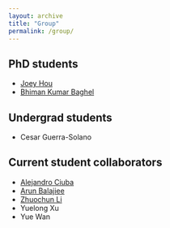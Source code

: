 ```yaml
---
layout: archive
title: "Group"
permalink: /group/
---
```


## PhD students
- [Joey Hou](https://joeyhou.github.io/)
- [Bhiman Kumar Baghel](https://bhimanbaghel.github.io/)

## Undergrad students
- Cesar Guerra-Solano

## Current student collaborators
- [Alejandro Ciuba](https://alejandrociuba.github.io/)
- [Arun Balajiee](https://a2un.github.io)
- [Zhuochun Li](https://zhuochunli.github.io/)
- Yuelong Xu
- Yue Wan
